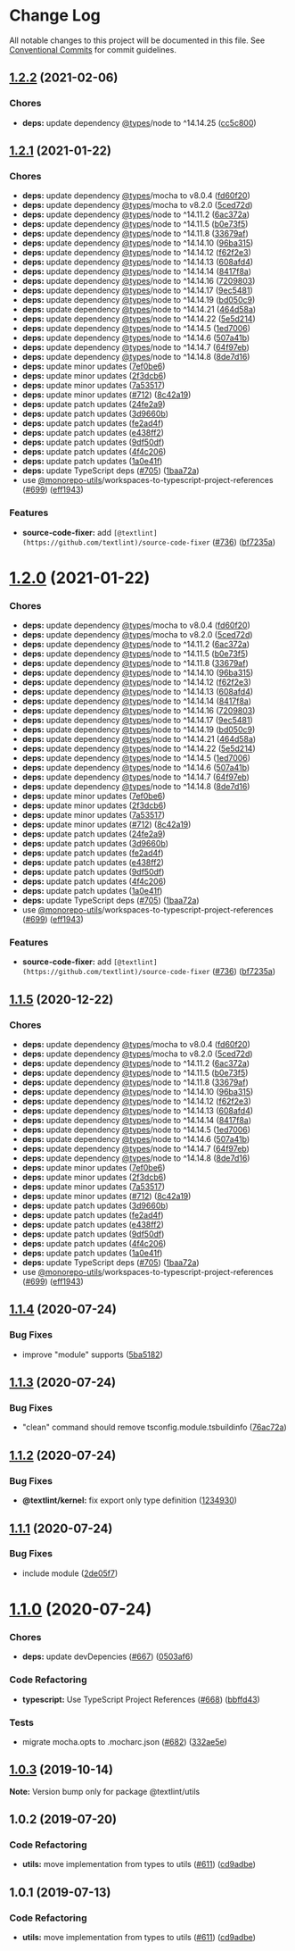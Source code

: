 # Change Log

All notable changes to this project will be documented in this file.
See [Conventional Commits](https://conventionalcommits.org) for commit guidelines.

<a name="1.2.2"></a>
## [1.2.2](https://github.com/textlint/textlint/compare/@textlint/utils@1.2.1...@textlint/utils@1.2.2) (2021-02-06)


### Chores

* **deps:** update dependency [@types](https://github.com/types)/node to ^14.14.25 ([cc5c800](https://github.com/textlint/textlint/commit/cc5c800))





<a name="1.2.1"></a>
## [1.2.1](https://github.com/textlint/textlint/compare/@textlint/utils@1.1.4...@textlint/utils@1.2.1) (2021-01-22)


### Chores

* **deps:** update dependency [@types](https://github.com/types)/mocha to v8.0.4 ([fd60f20](https://github.com/textlint/textlint/commit/fd60f20))
* **deps:** update dependency [@types](https://github.com/types)/mocha to v8.2.0 ([5ced72d](https://github.com/textlint/textlint/commit/5ced72d))
* **deps:** update dependency [@types](https://github.com/types)/node to ^14.11.2 ([6ac372a](https://github.com/textlint/textlint/commit/6ac372a))
* **deps:** update dependency [@types](https://github.com/types)/node to ^14.11.5 ([b0e73f5](https://github.com/textlint/textlint/commit/b0e73f5))
* **deps:** update dependency [@types](https://github.com/types)/node to ^14.11.8 ([33679af](https://github.com/textlint/textlint/commit/33679af))
* **deps:** update dependency [@types](https://github.com/types)/node to ^14.14.10 ([96ba315](https://github.com/textlint/textlint/commit/96ba315))
* **deps:** update dependency [@types](https://github.com/types)/node to ^14.14.12 ([f62f2e3](https://github.com/textlint/textlint/commit/f62f2e3))
* **deps:** update dependency [@types](https://github.com/types)/node to ^14.14.13 ([608afd4](https://github.com/textlint/textlint/commit/608afd4))
* **deps:** update dependency [@types](https://github.com/types)/node to ^14.14.14 ([8417f8a](https://github.com/textlint/textlint/commit/8417f8a))
* **deps:** update dependency [@types](https://github.com/types)/node to ^14.14.16 ([7209803](https://github.com/textlint/textlint/commit/7209803))
* **deps:** update dependency [@types](https://github.com/types)/node to ^14.14.17 ([9ec5481](https://github.com/textlint/textlint/commit/9ec5481))
* **deps:** update dependency [@types](https://github.com/types)/node to ^14.14.19 ([bd050c9](https://github.com/textlint/textlint/commit/bd050c9))
* **deps:** update dependency [@types](https://github.com/types)/node to ^14.14.21 ([464d58a](https://github.com/textlint/textlint/commit/464d58a))
* **deps:** update dependency [@types](https://github.com/types)/node to ^14.14.22 ([5e5d214](https://github.com/textlint/textlint/commit/5e5d214))
* **deps:** update dependency [@types](https://github.com/types)/node to ^14.14.5 ([1ed7006](https://github.com/textlint/textlint/commit/1ed7006))
* **deps:** update dependency [@types](https://github.com/types)/node to ^14.14.6 ([507a41b](https://github.com/textlint/textlint/commit/507a41b))
* **deps:** update dependency [@types](https://github.com/types)/node to ^14.14.7 ([64f97eb](https://github.com/textlint/textlint/commit/64f97eb))
* **deps:** update dependency [@types](https://github.com/types)/node to ^14.14.8 ([8de7d16](https://github.com/textlint/textlint/commit/8de7d16))
* **deps:** update minor updates ([7ef0be6](https://github.com/textlint/textlint/commit/7ef0be6))
* **deps:** update minor updates ([2f3dcb6](https://github.com/textlint/textlint/commit/2f3dcb6))
* **deps:** update minor updates ([7a53517](https://github.com/textlint/textlint/commit/7a53517))
* **deps:** update minor updates ([#712](https://github.com/textlint/textlint/issues/712)) ([8c42a19](https://github.com/textlint/textlint/commit/8c42a19))
* **deps:** update patch updates ([24fe2a9](https://github.com/textlint/textlint/commit/24fe2a9))
* **deps:** update patch updates ([3d9660b](https://github.com/textlint/textlint/commit/3d9660b))
* **deps:** update patch updates ([fe2ad4f](https://github.com/textlint/textlint/commit/fe2ad4f))
* **deps:** update patch updates ([e438ff2](https://github.com/textlint/textlint/commit/e438ff2))
* **deps:** update patch updates ([9df50df](https://github.com/textlint/textlint/commit/9df50df))
* **deps:** update patch updates ([4f4c206](https://github.com/textlint/textlint/commit/4f4c206))
* **deps:** update patch updates ([1a0e41f](https://github.com/textlint/textlint/commit/1a0e41f))
* **deps:** update TypeScript deps ([#705](https://github.com/textlint/textlint/issues/705)) ([1baa72a](https://github.com/textlint/textlint/commit/1baa72a))
* use [@monorepo-utils](https://github.com/monorepo-utils)/workspaces-to-typescript-project-references ([#699](https://github.com/textlint/textlint/issues/699)) ([eff1943](https://github.com/textlint/textlint/commit/eff1943))


### Features

* **source-code-fixer:** add `[@textlint](https://github.com/textlint)/source-code-fixer` ([#736](https://github.com/textlint/textlint/issues/736)) ([bf7235a](https://github.com/textlint/textlint/commit/bf7235a))





<a name="1.2.0"></a>
# [1.2.0](https://github.com/textlint/textlint/compare/@textlint/utils@1.1.4...@textlint/utils@1.2.0) (2021-01-22)


### Chores

* **deps:** update dependency [@types](https://github.com/types)/mocha to v8.0.4 ([fd60f20](https://github.com/textlint/textlint/commit/fd60f20))
* **deps:** update dependency [@types](https://github.com/types)/mocha to v8.2.0 ([5ced72d](https://github.com/textlint/textlint/commit/5ced72d))
* **deps:** update dependency [@types](https://github.com/types)/node to ^14.11.2 ([6ac372a](https://github.com/textlint/textlint/commit/6ac372a))
* **deps:** update dependency [@types](https://github.com/types)/node to ^14.11.5 ([b0e73f5](https://github.com/textlint/textlint/commit/b0e73f5))
* **deps:** update dependency [@types](https://github.com/types)/node to ^14.11.8 ([33679af](https://github.com/textlint/textlint/commit/33679af))
* **deps:** update dependency [@types](https://github.com/types)/node to ^14.14.10 ([96ba315](https://github.com/textlint/textlint/commit/96ba315))
* **deps:** update dependency [@types](https://github.com/types)/node to ^14.14.12 ([f62f2e3](https://github.com/textlint/textlint/commit/f62f2e3))
* **deps:** update dependency [@types](https://github.com/types)/node to ^14.14.13 ([608afd4](https://github.com/textlint/textlint/commit/608afd4))
* **deps:** update dependency [@types](https://github.com/types)/node to ^14.14.14 ([8417f8a](https://github.com/textlint/textlint/commit/8417f8a))
* **deps:** update dependency [@types](https://github.com/types)/node to ^14.14.16 ([7209803](https://github.com/textlint/textlint/commit/7209803))
* **deps:** update dependency [@types](https://github.com/types)/node to ^14.14.17 ([9ec5481](https://github.com/textlint/textlint/commit/9ec5481))
* **deps:** update dependency [@types](https://github.com/types)/node to ^14.14.19 ([bd050c9](https://github.com/textlint/textlint/commit/bd050c9))
* **deps:** update dependency [@types](https://github.com/types)/node to ^14.14.21 ([464d58a](https://github.com/textlint/textlint/commit/464d58a))
* **deps:** update dependency [@types](https://github.com/types)/node to ^14.14.22 ([5e5d214](https://github.com/textlint/textlint/commit/5e5d214))
* **deps:** update dependency [@types](https://github.com/types)/node to ^14.14.5 ([1ed7006](https://github.com/textlint/textlint/commit/1ed7006))
* **deps:** update dependency [@types](https://github.com/types)/node to ^14.14.6 ([507a41b](https://github.com/textlint/textlint/commit/507a41b))
* **deps:** update dependency [@types](https://github.com/types)/node to ^14.14.7 ([64f97eb](https://github.com/textlint/textlint/commit/64f97eb))
* **deps:** update dependency [@types](https://github.com/types)/node to ^14.14.8 ([8de7d16](https://github.com/textlint/textlint/commit/8de7d16))
* **deps:** update minor updates ([7ef0be6](https://github.com/textlint/textlint/commit/7ef0be6))
* **deps:** update minor updates ([2f3dcb6](https://github.com/textlint/textlint/commit/2f3dcb6))
* **deps:** update minor updates ([7a53517](https://github.com/textlint/textlint/commit/7a53517))
* **deps:** update minor updates ([#712](https://github.com/textlint/textlint/issues/712)) ([8c42a19](https://github.com/textlint/textlint/commit/8c42a19))
* **deps:** update patch updates ([24fe2a9](https://github.com/textlint/textlint/commit/24fe2a9))
* **deps:** update patch updates ([3d9660b](https://github.com/textlint/textlint/commit/3d9660b))
* **deps:** update patch updates ([fe2ad4f](https://github.com/textlint/textlint/commit/fe2ad4f))
* **deps:** update patch updates ([e438ff2](https://github.com/textlint/textlint/commit/e438ff2))
* **deps:** update patch updates ([9df50df](https://github.com/textlint/textlint/commit/9df50df))
* **deps:** update patch updates ([4f4c206](https://github.com/textlint/textlint/commit/4f4c206))
* **deps:** update patch updates ([1a0e41f](https://github.com/textlint/textlint/commit/1a0e41f))
* **deps:** update TypeScript deps ([#705](https://github.com/textlint/textlint/issues/705)) ([1baa72a](https://github.com/textlint/textlint/commit/1baa72a))
* use [@monorepo-utils](https://github.com/monorepo-utils)/workspaces-to-typescript-project-references ([#699](https://github.com/textlint/textlint/issues/699)) ([eff1943](https://github.com/textlint/textlint/commit/eff1943))


### Features

* **source-code-fixer:** add `[@textlint](https://github.com/textlint)/source-code-fixer` ([#736](https://github.com/textlint/textlint/issues/736)) ([bf7235a](https://github.com/textlint/textlint/commit/bf7235a))





<a name="1.1.5"></a>
## [1.1.5](https://github.com/textlint/textlint/compare/@textlint/utils@1.1.4...@textlint/utils@1.1.5) (2020-12-22)


### Chores

* **deps:** update dependency [@types](https://github.com/types)/mocha to v8.0.4 ([fd60f20](https://github.com/textlint/textlint/commit/fd60f20))
* **deps:** update dependency [@types](https://github.com/types)/mocha to v8.2.0 ([5ced72d](https://github.com/textlint/textlint/commit/5ced72d))
* **deps:** update dependency [@types](https://github.com/types)/node to ^14.11.2 ([6ac372a](https://github.com/textlint/textlint/commit/6ac372a))
* **deps:** update dependency [@types](https://github.com/types)/node to ^14.11.5 ([b0e73f5](https://github.com/textlint/textlint/commit/b0e73f5))
* **deps:** update dependency [@types](https://github.com/types)/node to ^14.11.8 ([33679af](https://github.com/textlint/textlint/commit/33679af))
* **deps:** update dependency [@types](https://github.com/types)/node to ^14.14.10 ([96ba315](https://github.com/textlint/textlint/commit/96ba315))
* **deps:** update dependency [@types](https://github.com/types)/node to ^14.14.12 ([f62f2e3](https://github.com/textlint/textlint/commit/f62f2e3))
* **deps:** update dependency [@types](https://github.com/types)/node to ^14.14.13 ([608afd4](https://github.com/textlint/textlint/commit/608afd4))
* **deps:** update dependency [@types](https://github.com/types)/node to ^14.14.14 ([8417f8a](https://github.com/textlint/textlint/commit/8417f8a))
* **deps:** update dependency [@types](https://github.com/types)/node to ^14.14.5 ([1ed7006](https://github.com/textlint/textlint/commit/1ed7006))
* **deps:** update dependency [@types](https://github.com/types)/node to ^14.14.6 ([507a41b](https://github.com/textlint/textlint/commit/507a41b))
* **deps:** update dependency [@types](https://github.com/types)/node to ^14.14.7 ([64f97eb](https://github.com/textlint/textlint/commit/64f97eb))
* **deps:** update dependency [@types](https://github.com/types)/node to ^14.14.8 ([8de7d16](https://github.com/textlint/textlint/commit/8de7d16))
* **deps:** update minor updates ([7ef0be6](https://github.com/textlint/textlint/commit/7ef0be6))
* **deps:** update minor updates ([2f3dcb6](https://github.com/textlint/textlint/commit/2f3dcb6))
* **deps:** update minor updates ([7a53517](https://github.com/textlint/textlint/commit/7a53517))
* **deps:** update minor updates ([#712](https://github.com/textlint/textlint/issues/712)) ([8c42a19](https://github.com/textlint/textlint/commit/8c42a19))
* **deps:** update patch updates ([3d9660b](https://github.com/textlint/textlint/commit/3d9660b))
* **deps:** update patch updates ([fe2ad4f](https://github.com/textlint/textlint/commit/fe2ad4f))
* **deps:** update patch updates ([e438ff2](https://github.com/textlint/textlint/commit/e438ff2))
* **deps:** update patch updates ([9df50df](https://github.com/textlint/textlint/commit/9df50df))
* **deps:** update patch updates ([4f4c206](https://github.com/textlint/textlint/commit/4f4c206))
* **deps:** update patch updates ([1a0e41f](https://github.com/textlint/textlint/commit/1a0e41f))
* **deps:** update TypeScript deps ([#705](https://github.com/textlint/textlint/issues/705)) ([1baa72a](https://github.com/textlint/textlint/commit/1baa72a))
* use [@monorepo-utils](https://github.com/monorepo-utils)/workspaces-to-typescript-project-references ([#699](https://github.com/textlint/textlint/issues/699)) ([eff1943](https://github.com/textlint/textlint/commit/eff1943))





<a name="1.1.4"></a>
## [1.1.4](https://github.com/textlint/textlint/compare/@textlint/utils@1.1.3...@textlint/utils@1.1.4) (2020-07-24)


### Bug Fixes

* improve "module" supports ([5ba5182](https://github.com/textlint/textlint/commit/5ba5182))





<a name="1.1.3"></a>
## [1.1.3](https://github.com/textlint/textlint/compare/@textlint/utils@1.1.2...@textlint/utils@1.1.3) (2020-07-24)


### Bug Fixes

* "clean" command should remove tsconfig.module.tsbuildinfo ([76ac72a](https://github.com/textlint/textlint/commit/76ac72a))





<a name="1.1.2"></a>
## [1.1.2](https://github.com/textlint/textlint/compare/@textlint/utils@1.1.1...@textlint/utils@1.1.2) (2020-07-24)


### Bug Fixes

* **@textlint/kernel:** fix export only type definition ([1234930](https://github.com/textlint/textlint/commit/1234930))





<a name="1.1.1"></a>
## [1.1.1](https://github.com/textlint/textlint/compare/@textlint/utils@1.1.0...@textlint/utils@1.1.1) (2020-07-24)


### Bug Fixes

* include module ([2de05f7](https://github.com/textlint/textlint/commit/2de05f7))





<a name="1.1.0"></a>
# [1.1.0](https://github.com/textlint/textlint/compare/@textlint/utils@1.0.3...@textlint/utils@1.1.0) (2020-07-24)


### Chores

* **deps:** update devDepencies ([#667](https://github.com/textlint/textlint/issues/667)) ([0503af6](https://github.com/textlint/textlint/commit/0503af6))


### Code Refactoring

* **typescript:** Use TypeScript Project References ([#668](https://github.com/textlint/textlint/issues/668)) ([bbffd43](https://github.com/textlint/textlint/commit/bbffd43))


### Tests

* migrate mocha.opts to .mocharc.json ([#682](https://github.com/textlint/textlint/issues/682)) ([332ae5e](https://github.com/textlint/textlint/commit/332ae5e))





<a name="1.0.3"></a>
## [1.0.3](https://github.com/textlint/textlint/compare/@textlint/utils@1.0.2...@textlint/utils@1.0.3) (2019-10-14)

**Note:** Version bump only for package @textlint/utils





<a name="1.0.2"></a>
## 1.0.2 (2019-07-20)


### Code Refactoring

* **utils:** move implementation from types to utils ([#611](https://github.com/textlint/textlint/issues/611)) ([cd9adbe](https://github.com/textlint/textlint/commit/cd9adbe))





<a name="1.0.1"></a>
## 1.0.1 (2019-07-13)


### Code Refactoring

* **utils:** move implementation from types to utils ([#611](https://github.com/textlint/textlint/issues/611)) ([cd9adbe](https://github.com/textlint/textlint/commit/cd9adbe))
